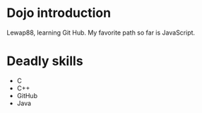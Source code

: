 # Dojo introduction
Lewap88, learning Git Hub. My favorite path so far is JavaScript.

# Deadly skills
* C
* C++
* GitHub
* Java